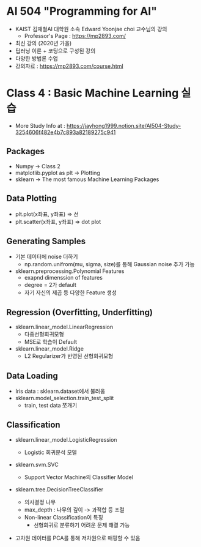 # AI 504 "Programming for AI"
- KAIST 김재철AI 대학원 소속 Edward Yoonjae choi 교수님의 강의
    - Professor's Page : https://mp2893.com/
- 최신 강의 (2020년 가을)
- 딥러닝 이론 + 코딩으로 구성된 강의
- 다양한 방법론 수업
- 강의자료 : https://mp2893.com/course.html

# Class 4 : Basic Machine Learning 실습
- More Study Info at : https://jayhong1999.notion.site/AI504-Study-3254606f482e4b7c893a82189275c941

## Packages
- Numpy -> Class 2
- matplotlib.pyplot as plt -> Plotting
- sklearn -> The most famous Machine Learning Packages

## Data Plotting
- plt.plot(x좌표, y좌표) => 선
- plt.scatter(x좌표, y좌표) => dot plot

## Generating Samples
- 기본 데이터에 noise 더하기
    - np.random.unifrom(mu, sigma, size)를 통해 Gaussian noise 추가 가능
- sklearn.preprocessing.Polynomial Features
    - exapnd dimenssion of features
    - degree = 2가 default
    - 자기 자신의 제곱 등 다양한 Feature 생성

## Regression (Overfitting, Underfitting)
- sklearn.linear_model.LinearRegression
    - 다중선형회귀모형
    - MSE로 학습이 Default
- sklearn.linear_model.Ridge
    - L2 Regularizer가 반영된 선형회귀모형

## Data Loading
- Iris data : sklearn.dataset에서 불러옴
- sklearn.model_selection.train_test_split
    - train, test data 쪼개기

## Classification
- sklearn.linear_model.LogisticRegression
    - Logistic 회귀분석 모델

- sklearn.svm.SVC
    - Support Vector Machine의 Classifier Model

- sklearn.tree.DecisionTreeClassifier
    - 의사결정 나무
    - max_depth : 나무의 깊이 -> 과적합 등 조절
    - Non-linear Classification이 특징
        - 선형회귀로 분류하기 어려운 문제 해결 가능


- 고차원 데이터를 PCA를 통해 저차원으로 매핑할 수 있음
